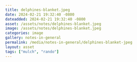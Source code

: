 ```yaml
---
title: delphines-blanket.jpeg
date: 2024-02-21 19:32:40 -0800
dateadded: 2024-02-21 19:32:40 -0800
asset: /assets/notes/delphines-blanket.jpeg
image: /assets/notes/delphines-blanket.jpeg
categories: image
gallery: notes-in-general
permalink: /media/notes-in-general/delphines-blanket-jpeg
layout: asset
tags: ["mulch", "rando"]
--- 
```

